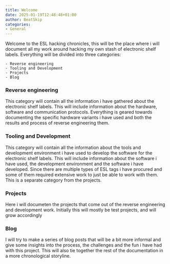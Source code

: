 ```yaml
---
title: Welcome
date: 2025-01-19T12:48:48+01:00
author: BeatSkip
categories:
- General
---
```


Welcome to the ESL hacking chronicles, this will be the place where i will document all my work around hacking my own stash of electronic shelf labels. Everything will be divided into three categories: 

    - Reverse engineering
    - Tooling and Development
    - Projects
    - Blog

### Reverse engineering
This category will contain all the information i have gathered about the electronic shelf labels. This will include information about the hardware, software and communication protocols. Everything is geared towards documenting the specific hardware variants i have used and both the results and process of reverse engineering them.

### Tooling and Development
This category will contain all the information about the tools and development environment i have used to develop the software for the electronic shelf labels. This will include information about the software i have used, the development environment and the software i have developed. Since there are multiple types of ESL tags i have procured and some of them required extensive work to just be able to work with them. This is a separate category from the projects.

### Projects
Here i will documeten the projects that come out of the reverse engineering and development work. Initially this will mostly be test projects, and will grow accordingly

### Blog
I will try to make a series of blog posts that will be a bit more informal and give some insights into the process, the challenges and the fun i have had with this project. This will also tie together the rest of the documentation in a more chronological storyline.
